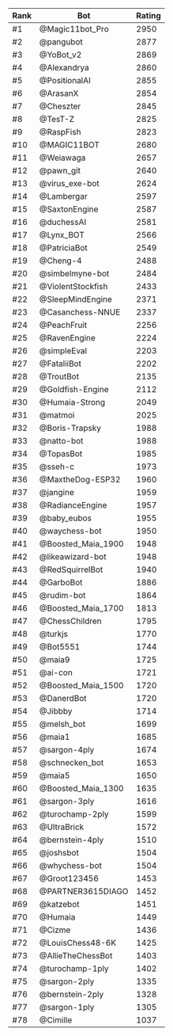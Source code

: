 Rank|Bot|Rating
---|---|---
#1|@Magic11bot_Pro|2950
#2|@pangubot|2877
#3|@YoBot_v2|2869
#4|@Alexandrya|2860
#5|@PositionalAI|2855
#6|@ArasanX|2854
#7|@Cheszter|2845
#8|@TesT-Z|2825
#9|@RaspFish|2823
#10|@MAGIC11BOT|2680
#11|@Weiawaga|2657
#12|@pawn_git|2640
#13|@virus_exe-bot|2624
#14|@Lambergar|2597
#15|@SaxtonEngine|2587
#16|@duchessAI|2581
#17|@Lynx_BOT|2566
#18|@PatriciaBot|2549
#19|@Cheng-4|2488
#20|@simbelmyne-bot|2484
#21|@ViolentStockfish|2433
#22|@SleepMindEngine|2371
#23|@Casanchess-NNUE|2337
#24|@PeachFruit|2256
#25|@RavenEngine|2224
#26|@simpleEval|2203
#27|@FataliiBot|2202
#28|@TroutBot|2135
#29|@Goldfish-Engine|2112
#30|@Humaia-Strong|2049
#31|@matmoi|2025
#32|@Boris-Trapsky|1988
#33|@natto-bot|1988
#34|@TopasBot|1985
#35|@sseh-c|1973
#36|@MaxtheDog-ESP32|1960
#37|@jangine|1959
#38|@RadianceEngine|1957
#39|@baby_eubos|1955
#40|@waychess-bot|1950
#41|@Boosted_Maia_1900|1948
#42|@likeawizard-bot|1948
#43|@RedSquirrelBot|1940
#44|@GarboBot|1886
#45|@rudim-bot|1864
#46|@Boosted_Maia_1700|1813
#47|@ChessChildren|1795
#48|@turkjs|1770
#49|@Bot5551|1744
#50|@maia9|1725
#51|@ai-con|1721
#52|@Boosted_Maia_1500|1720
#53|@DanerdBot|1720
#54|@Jibbby|1714
#55|@melsh_bot|1699
#56|@maia1|1685
#57|@sargon-4ply|1674
#58|@schnecken_bot|1653
#59|@maia5|1650
#60|@Boosted_Maia_1300|1635
#61|@sargon-3ply|1616
#62|@turochamp-2ply|1599
#63|@UltraBrick|1572
#64|@bernstein-4ply|1510
#65|@joshsbot|1504
#66|@whychess-bot|1504
#67|@Groot123456|1453
#68|@PARTNER3615DIAGO|1452
#69|@katzebot|1451
#70|@Humaia|1449
#71|@Cizme|1436
#72|@LouisChess48-6K|1425
#73|@AllieTheChessBot|1403
#74|@turochamp-1ply|1402
#75|@sargon-2ply|1335
#76|@bernstein-2ply|1328
#77|@sargon-1ply|1305
#78|@Cimille|1037
